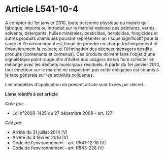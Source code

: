 # Article L541-10-4

A compter du 1er janvier 2010, toute personne physique ou morale qui fabrique, importe ou introduit sur le marché national
des peintures, vernis, solvants, détergents, huiles minérales, pesticides, herbicides, fongicides et autres produits
chimiques pouvant représenter un risque significatif pour la santé et l'environnement est tenue de prendre en charge
techniquement et financièrement la collecte et l'élimination des déchets ménagers desdits produits (contenants et contenus).
Ces produits doivent faire l'objet d'une signalétique  point rouge  afin d'éviter aux usagers de les faire collecter en
mélange avec les déchets municipaux résiduels. A partir du 1er janvier 2010, tout émetteur sur le marché ne respectant pas
cette obligation est soumis à la taxe générale sur les activités polluantes.

Les modalités d'application du présent article sont fixées par décret.

**Liens relatifs à cet article**

_Créé par_:

  - Loi n°2008-1425 du 27 décembre 2008 - art. 127

_Cité par_:

  - Arrêté du 31 juillet 2014 (V)
  - Arrêté du 4 février 2016 (V)
  - Code de l'environnement - art. R541-12-18 (V)
  - Code de l'environnement - art. R543-228 (V)
